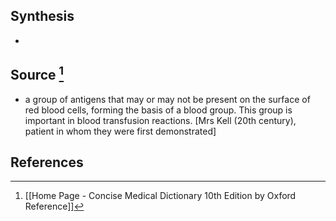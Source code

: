 ## Synthesis
- 
## Source [^1]
- a group of antigens that may or may not be present on the surface of red blood cells, forming the basis of a blood group. This group is important in blood transfusion reactions. \[Mrs Kell (20th century), patient in whom they were first demonstrated]
## References

[^1]: [[Home Page - Concise Medical Dictionary 10th Edition by Oxford Reference]]